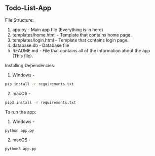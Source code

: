 ## Todo-List-App

File Structure:

1. app.py - Main app file (Everything is in here)
2. templates/home.html - Template that contains home page.
3. templates/login.html - Template that contains login page.
4. database.db - Database file
5. README.md - File that contains all of the information about the app (This file).

Installing Dependencies:

1. Windows -

```bash
pip install -r requirements.txt
```

2. macOS -

```bash
pip3 install -r requirements.txt
```

To run the app:

1. Windows -

```bash
python app.py
```

2. macOS -

```bash
python3 app.py
```

